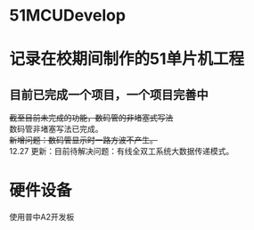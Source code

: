 # 51MCUDevelop

# 记录在校期间制作的51单片机工程

## 目前已完成一个项目，一个项目完善中
~~截至目前未完成的功能，数码管的非堵塞式写法~~  
数码管非堵塞写法已完成。  
~~新增问题：数码管显示时一路方波不产生。~~  
12.27 更新：目前待解决问题：有线全双工系统大数据传递模式。

# 硬件设备
使用普中A2开发板